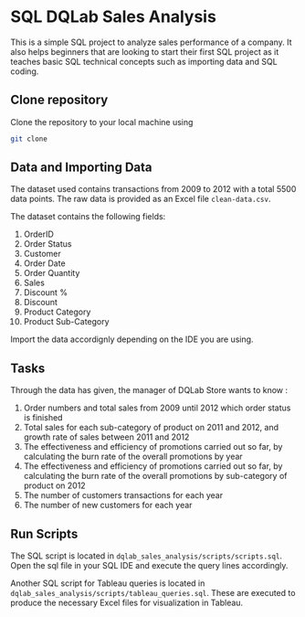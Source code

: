 # SQL DQLab Sales Analysis

This is a simple SQL project to analyze sales performance of a company. It also helps beginners that are looking to start their first SQL project as it teaches basic SQL technical concepts such as importing data and SQL coding.

## Clone repository
Clone the repository to your local machine using
```bash
git clone 
```

## Data and Importing Data
The dataset used contains transactions from 2009 to 2012 with a total 5500 data points. The raw data is provided as an Excel file `clean-data.csv`.

The dataset contains the following fields:
1. OrderID
2. Order Status
3. Customer
4. Order Date
5. Order Quantity
6. Sales
7. Discount %
8. Discount
9. Product Category
10. Product Sub-Category

Import the data accordignly depending on the IDE you are using. 

## Tasks
Through the data has given, the manager of DQLab Store wants to know :

1. Order numbers and total sales from 2009 until 2012 which order status is finished
2. Total sales for each sub-category of product on 2011 and 2012, and growth rate of sales between 2011 and 2012
3. The effectiveness and efficiency of promotions carried out so far, by calculating the burn rate of the overall promotions by year
4. The effectiveness and efficiency of promotions carried out so far, by calculating the burn rate of the overall promotions by sub-category of product on 2012
5. The number of customers transactions for each year
6. The number of new customers for each year

## Run Scripts
The SQL script is located in `dqlab_sales_analysis/scripts/scripts.sql`. Open the sql file in your SQL IDE and execute the query lines accordingly.

Another SQL script for Tableau queries is located in `dqlab_sales_analysis/scripts/tableau_queries.sql`. These are executed to produce the necessary Excel files for visualization in Tableau.